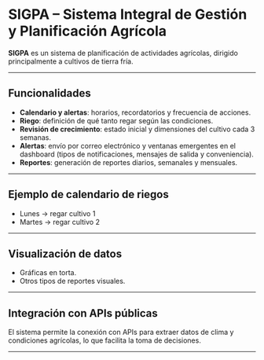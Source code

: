 # SIGPA – Sistema Integral de Gestión y Planificación Agrícola

**SIGPA** es un sistema de planificación de actividades agrícolas, dirigido principalmente a cultivos de tierra fría.

---

## Funcionalidades

- **Calendario y alertas**: horarios, recordatorios y frecuencia de acciones.  
- **Riego**: definición de qué tanto regar según las condiciones.  
- **Revisión de crecimiento**: estado inicial y dimensiones del cultivo cada 3 semanas.  
- **Alertas**: envío por correo electrónico y ventanas emergentes en el dashboard (tipos de notificaciones, mensajes de salida y conveniencia).  
- **Reportes**: generación de reportes diarios, semanales y mensuales.  

---

## Ejemplo de calendario de riegos

- Lunes → regar cultivo 1 
- Martes → regar cultivo 2 

---

## Visualización de datos

- Gráficas en torta.  
- Otros tipos de reportes visuales.  

---

## Integración con APIs públicas

El sistema permite la conexión con APIs para extraer datos de clima y condiciones agrícolas, lo que facilita la toma de decisiones.  

---
